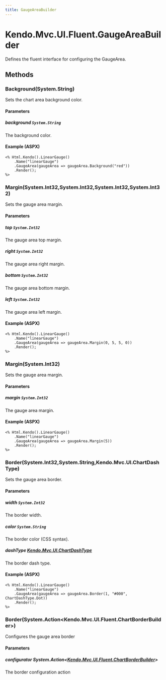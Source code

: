 ```yaml
---
title: GaugeAreaBuilder
---
```


# Kendo.Mvc.UI.Fluent.GaugeAreaBuilder
Defines the fluent interface for configuring the GaugeArea.




## Methods


### Background(System.String)
Sets the chart area background color.


#### Parameters

##### background `System.String`
The background color.




#### Example (ASPX)
    <% Html.Kendo().LinearGauge()
        .Name("linearGauge")
        .GaugeArea(gaugeArea => gaugeArea.Background("red"))
        .Render();
    %>


### Margin(System.Int32,System.Int32,System.Int32,System.Int32)
Sets the gauge area margin.


#### Parameters

##### top `System.Int32`
The gauge area top margin.

##### right `System.Int32`
The gauge area right margin.

##### bottom `System.Int32`
The gauge area bottom margin.

##### left `System.Int32`
The gauge area left margin.




#### Example (ASPX)
    <% Html.Kendo().LinearGauge()
        .Name("linearGauge")
        .GaugeArea(gaugeArea => gaugeArea.Margin(0, 5, 5, 0))
        .Render();
    %>


### Margin(System.Int32)
Sets the gauge area margin.


#### Parameters

##### margin `System.Int32`
The gauge area margin.




#### Example (ASPX)
    <% Html.Kendo().LinearGauge()
        .Name("linearGauge")
        .GaugeArea(gaugeArea => gaugeArea.Margin(5))
        .Render();
    %>


### Border(System.Int32,System.String,Kendo.Mvc.UI.ChartDashType)
Sets the gauge area border.


#### Parameters

##### width `System.Int32`
The border width.

##### color `System.String`
The border color (CSS syntax).

##### dashType [Kendo.Mvc.UI.ChartDashType](/api/aspnet-mvc/Kendo.Mvc.UI/ChartDashType)
The border dash type.




#### Example (ASPX)
    <% Html.Kendo().LinearGauge()
        .Name("linearGauge")
        .GaugeArea(gaugeArea => gaugeArea.Border(1, "#000", ChartDashType.Dot))
        .Render();
    %>


### Border(System.Action\<Kendo.Mvc.UI.Fluent.ChartBorderBuilder\>)
Configures the gauge area border


#### Parameters

##### configurator System.Action<[Kendo.Mvc.UI.Fluent.ChartBorderBuilder](/api/aspnet-mvc/Kendo.Mvc.UI.Fluent/ChartBorderBuilder)>
The border configuration action






